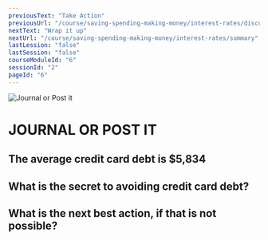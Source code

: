 ```yaml
---
previousText: "Take Action"
previousUrl: "/course/saving-spending-making-money/interest-rates/discussion"
nextText: "Wrap it up"
nextUrl: "/course/saving-spending-making-money/interest-rates/summary"
lastLession: "false"
lastSession: "false"
courseModuleId: "6"
sessionId: "2"
pageId: "6"
---
```



![Journal or Post it](/assets/img/journal-it.png)
# JOURNAL OR POST IT
## The average credit card debt is  $5,834 

## What is the secret to avoiding credit card debt?
<sparkle-feed-post assignment-name="What is the secret to avoiding credit card debt?" ></sparkle-feed-post>

## What is the next best action, if that is not possible?
<sparkle-feed-post assignment-name="What is the next best action, if that is not possible?" ></sparkle-feed-post>
